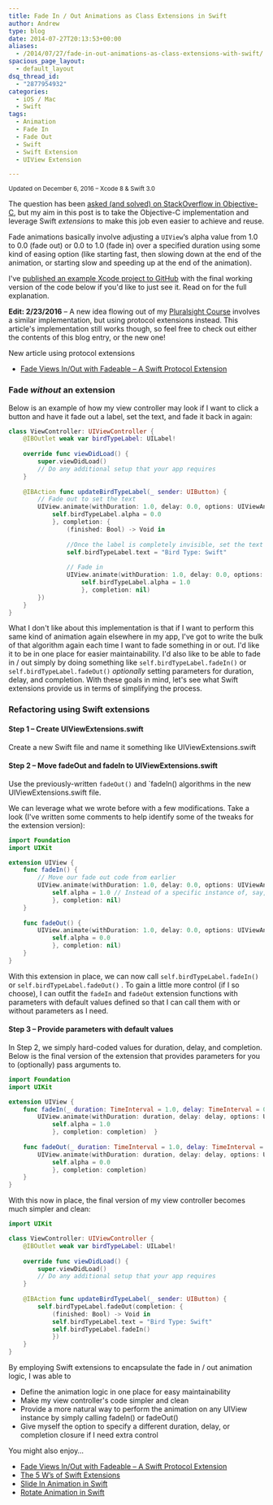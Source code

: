 ```yaml
---
title: Fade In / Out Animations as Class Extensions in Swift
author: Andrew
type: blog
date: 2014-07-27T20:13:53+00:00
aliases:
  - /2014/07/27/fade-in-out-animations-as-class-extensions-with-swift/
spacious_page_layout:
  - default_layout
dsq_thread_id:
  - "2877954932"
categories:
  - iOS / Mac
  - Swift
tags:
  - Animation
  - Fade In
  - Fade Out
  - Swift
  - Swift Extension
  - UIView Extension

---
```

<small>Updated on December 6, 2016 – Xcode 8 & Swift 3.0</small>

The question has been <a title="Fade In / Out - Stack Overflow" href="http://stackoverflow.com/questions/20891614/fade-in-fade-out-animation" target="_blank">asked (and solved) on StackOverflow in Objective-C</a>, but my aim in this post is to take the Objective-C implementation and leverage Swift _extensions_ to make this job even easier to achieve and reuse.



Fade animations basically involve adjusting a `UIView`&#8216;s alpha value from 1.0 to 0.0 (fade out) or 0.0 to 1.0 (fade in) over a specified duration using some kind of easing option (like starting fast, then slowing down at the end of the animation, or starting slow and speeding up at the end of the animation).

I've <a title="Swift Fade Animations - GitHub Project" href="https://github.com/andrewcbancroft/SwiftFadeAnimations" target="_blank">published an example Xcode project to GitHub</a> with the final working version of the code below if you'd like to just see it. Read on for the full explanation.

**Edit: 2/23/2016** – A new idea flowing out of my [Pluralsight Course][1] involves a similar implementation, but using protocol extensions instead. This article's implementation still works though, so feel free to check out either the contents of this blog entry, or the new one!

<div class="resources">
  <div class="resources-header">
    New article using protocol extensions
  </div>
  
  <ul class="resources-content">
    <li>
      <i class="fa fa-angle-right"></i> <a href="https://www.andrewcbancroft.com/2016/02/22/fade-views-inout-with-fadeable-a-swift-protocol-extension/" title="Fade Views In/Out with Fadeable – A Swift Protocol Extension">Fade Views In/Out with Fadeable – A Swift Protocol Extension</a>
    </li>
  </ul>
</div>

<a name="fade-without-extension" class="jump-target"></a>

### Fade _without_ an extension

Below is an example of how my view controller may look if I want to click a button and have it fade out a label, set the text, and fade it back in again:

```swift
class ViewController: UIViewController {
    @IBOutlet weak var birdTypeLabel: UILabel!
    
    override func viewDidLoad() {
        super.viewDidLoad()
        // Do any additional setup that your app requires
    }
    
    @IBAction func updateBirdTypeLabel(_ sender: UIButton) {
        // Fade out to set the text
        UIView.animate(withDuration: 1.0, delay: 0.0, options: UIViewAnimationOptions.curveEaseOut, animations: {
            self.birdTypeLabel.alpha = 0.0
            }, completion: {
                (finished: Bool) -> Void in
                
                //Once the label is completely invisible, set the text and fade it back in
                self.birdTypeLabel.text = "Bird Type: Swift"
                
                // Fade in
                UIView.animate(withDuration: 1.0, delay: 0.0, options: UIViewAnimationOptions.curveEaseIn, animations: {
                    self.birdTypeLabel.alpha = 1.0
                    }, completion: nil)
        })
    }
}
```

What I don't like about this implementation is that if I want to perform this same kind of animation again elsewhere in my app, I've got to write the bulk of that algorithm again each time I want to fade something in or out. I'd like it to be in one place for easier maintainability. I'd also like to be able to fade in / out simply by doing something like `self.birdTypeLabel.fadeIn()` or `self.birdTypeLabel.fadeOut()` _optionally_ setting parameters for duration, delay, and completion. With these goals in mind, let's see what Swift extensions provide us in terms of simplifying the process.

<a name="refactoring-using-swift-extensions" class="jump-target"></a>

### Refactoring using Swift extensions

<a name="create-uiviewextensions" class="jump-target"></a>

#### Step 1 – Create UIViewExtensions.swift

Create a new Swift file and name it something like UIViewExtensions.swift

<a name="move-fadeout-fadein" class="jump-target"></a>

#### Step 2 – Move fadeOut and fadeIn to UIViewExtensions.swift

Use the previously-written `fadeOut()` and \`fadeIn() algorithms in the new UIViewExtensions.swift file.

We can leverage what we wrote before with a few modifications. Take a look (I've written some comments to help identify some of the tweaks for the extension version):

```swift
import Foundation
import UIKit

extension UIView {
    func fadeIn() {
        // Move our fade out code from earlier
        UIView.animate(withDuration: 1.0, delay: 0.0, options: UIViewAnimationOptions.curveEaseIn, animations: {
            self.alpha = 1.0 // Instead of a specific instance of, say, birdTypeLabel, we simply set [thisInstance] (ie, self)'s alpha
            }, completion: nil)
    }
    
    func fadeOut() {
        UIView.animate(withDuration: 1.0, delay: 0.0, options: UIViewAnimationOptions.curveEaseOut, animations: {
            self.alpha = 0.0
            }, completion: nil)
    }
}
```

With this extension in place, we can now call `self.birdTypeLabel.fadeIn()` or `self.birdTypeLabel.fadeOut()` . To gain a little more control (if I so choose), I can outfit the `fadeIn` and `fadeOut` extension functions with parameters with default values defined so that I can call them with or without parameters as I need.

<a name="parameters-default-values" class="jump-target"></a>

#### Step 3 – Provide parameters with default values

In Step 2, we simply hard-coded values for duration, delay, and completion. Below is the final version of the extension that provides parameters for you to (optionally) pass arguments to.

```swift
import Foundation
import UIKit

extension UIView {
    func fadeIn(_ duration: TimeInterval = 1.0, delay: TimeInterval = 0.0, completion: @escaping ((Bool) -> Void) = {(finished: Bool) -> Void in}) {
        UIView.animate(withDuration: duration, delay: delay, options: UIViewAnimationOptions.curveEaseIn, animations: {
            self.alpha = 1.0
            }, completion: completion)  }
    
    func fadeOut(_ duration: TimeInterval = 1.0, delay: TimeInterval = 0.0, completion: @escaping (Bool) -> Void = {(finished: Bool) -> Void in}) {
        UIView.animate(withDuration: duration, delay: delay, options: UIViewAnimationOptions.curveEaseIn, animations: {
            self.alpha = 0.0
            }, completion: completion)
    }
}
```

With this now in place, the final version of my view controller becomes much simpler and clean:

```swift
import UIKit

class ViewController: UIViewController {
    @IBOutlet weak var birdTypeLabel: UILabel!
                        
    override func viewDidLoad() {
        super.viewDidLoad()
        // Do any additional setup that your app requires
    }
    
    @IBAction func updateBirdTypeLabel(_ sender: UIButton) {
        self.birdTypeLabel.fadeOut(completion: {
            (finished: Bool) -> Void in
            self.birdTypeLabel.text = "Bird Type: Swift"
            self.birdTypeLabel.fadeIn()
            })
    }
}
```

By employing Swift extensions to encapsulate the fade in / out animation logic, I was able to

  * Define the animation logic in one place for easy maintainability
  * Make my view controller's code simpler and clean
  * Provide a more natural way to perform the animation on any UIView instance by simply calling fadeIn() or fadeOut()
  * Give myself the option to specify a different duration, delay, or completion closure if I need extra control

<a name="related" class="jump-target"></a>

<div class="resources">
  <div class="resources-header">
    You might also enjoy&#8230;
  </div>
  
  <ul class="resources-content">
    <li>
      <i class="fa fa-angle-right"></i> <a href="https://www.andrewcbancroft.com/2016/02/22/fade-views-inout-with-fadeable-a-swift-protocol-extension/" title="Fade Views In/Out with Fadeable – A Swift Protocol Extension">Fade Views In/Out with Fadeable – A Swift Protocol Extension</a>
    </li>
    <li>
      <i class="fa fa-angle-right"></i> <a title="The 5 W’s of Swift Extensions" href="http://www.andrewcbancroft.com/2014/11/03/the-5-ws-of-swift-extensions/">The 5 W’s of Swift Extensions</a>
    </li>
    <li>
      <i class="fa fa-angle-right"></i> <a title="Slide In Animation in Swift" href="http://www.andrewcbancroft.com/2014/09/24/slide-in-animation-in-swift/" target="_blank">Slide In Animation in Swift</a>
    </li>
    <li>
      <i class="fa fa-angle-right"></i> <a title="Rotate Animation in Swift" href="http://www.andrewcbancroft.com/2014/10/15/rotate-animation-in-swift/" target="_blank">Rotate Animation in Swift</a>
    </li>
  </ul>
</div>

<a name="share" class="jump-target"></a>

 [1]: https://www.pluralsight.com/courses/cocoapods-xcode-project-dependencies